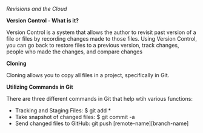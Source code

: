 *Revisions and the Cloud*

**Version Control - What is it?**

Version Control is a system that allows the author to revisit past version of a file or files by recording changes made to those files. Using Version Control, you can go back to restore files to a previous version, track changes, people who made the changes, and compare changes

**Cloning**

Cloning allows you to copy all files in a project, specifically in Git.

**Utilizing Commands in Git**

There are three different commands in Git that help wtih various functions:

- Tracking and Staging Files: $ git add *
- Take snapshot of changed files: $ git commit -a
- Send changed files to GitHub: git push [remote-name][branch-name]
